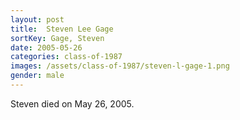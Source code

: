 ```yaml
---
layout: post
title:  Steven Lee Gage
sortKey: Gage, Steven
date: 2005-05-26
categories: class-of-1987
images: /assets/class-of-1987/steven-l-gage-1.png
gender: male
---
```

Steven died on May 26, 2005.
